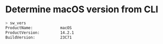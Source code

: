 # Determine macOS version from CLI

```sh
> sw_vers
ProductName:            macOS
ProductVersion:         14.2.1
BuildVersion:           23C71
```
